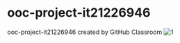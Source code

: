 # ooc-project-it21226946
ooc-project-it21226946 created by GitHub Classroom
![1](https://user-images.githubusercontent.com/100223004/169530956-eb7c1e2a-39d8-4579-8c47-a7a3428e8c6d.PNG)
